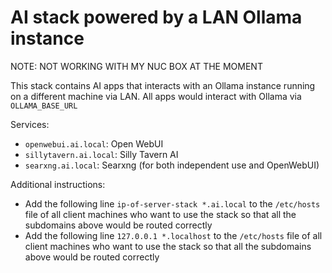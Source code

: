 # AI stack powered by a LAN Ollama instance

NOTE: NOT WORKING WITH MY NUC BOX AT THE MOMENT

This stack contains AI apps that interacts with an Ollama instance running on a different machine via LAN. All apps would interact with Ollama via `OLLAMA_BASE_URL`

Services:
- `openwebui.ai.local`: Open WebUI
- `sillytavern.ai.local`: Silly Tavern AI
- `searxng.ai.local`: Searxng (for both independent use and OpenWebUI)

Additional instructions: 
- Add the following line `ip-of-server-stack *.ai.local` to the `/etc/hosts` file of all client machines who want to use the stack so that all the subdomains above would be routed correctly
- Add the following line `127.0.0.1 *.localhost` to the `/etc/hosts` file of all client machines who want to use the stack so that all the subdomains above would be routed correctly